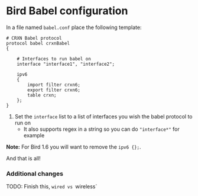 Bird Babel configuration
========================

In a file named `babel.conf` place the following template:

```
# CRXN Babel protocol
protocol babel crxnBabel
{

    # Interfaces to run babel on
    interface "interface1", "interface2";

    ipv6
    {
        import filter crxn6;
        export filter crxn6;
        table crxn;
    };
}
```

1. Set the `interface` list to a list of interfaces you wish the babel
protocol to run on
	* It also supports regex in a string so you can do `"interface*"` for example

**Note:** For Bird 1.6 you will want to remove the `ipv6 {};`.

And that is all!

### Additional changes

TODO: Finish this, `wired vs `wireless`


